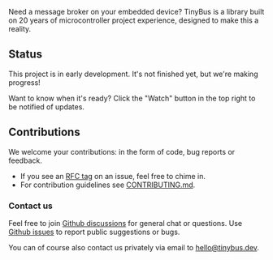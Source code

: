 <!-- SPDX-FileCopyrightText: Copyright 2025 Clever Design (Switzerland) GmbH ;
SPDX-License-Identifier: GPL-3.0-only OR LicenseRef-TinyBus-Software-1.0 -->

Need a message broker on your embedded device? TinyBus is a library built on
20 years of microcontroller project experience, designed to make this a reality.

## Status

This project is in early development.  It's not finished yet, but we're
making progress!

Want to know when it's ready?  Click the "Watch" button in the top right
to be notified of updates.

## Contributions

We welcome your contributions: in the form of code, bug reports or feedback.

- If you see an [RFC tag](https://github.com/tinybus/tinybus/labels/rfc) on an
  issue, feel free to chime in.
- For contribution guidelines see [CONTRIBUTING.md](CONTRIBUTING.md).

### Contact us

Feel free to join [Github discussions](https://github.com/tinybus/tinybus.esp/discussions)
for general chat or questions. Use [Github issues](https://github.com/tinybus/tinybus.esp/issues)
to report public suggestions or bugs.

You can of course also contact us privately via email to [hello@tinybus.dev](mailto://hello@tinybus.dev).

